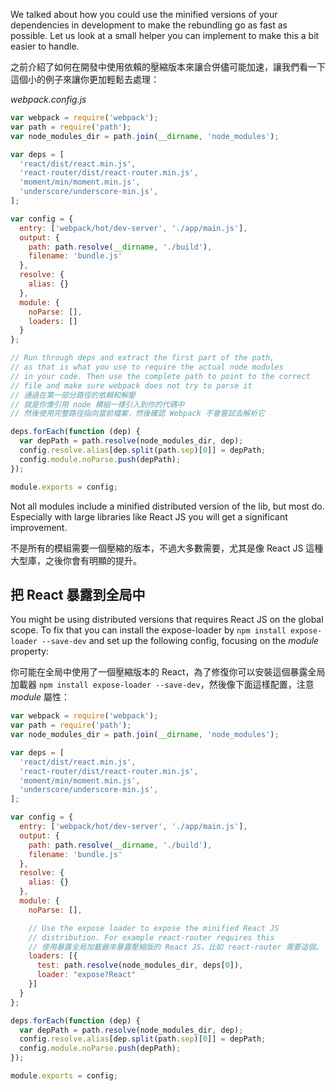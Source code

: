 ﻿We talked about how you could use the minified versions of your dependencies in development to make the rebundling go as fast as possible. Let us look at a small helper you can implement to make this a bit easier to handle.

之前介紹了如何在開發中使用依賴的壓縮版本來讓合併儘可能加速，讓我們看一下這個小的例子來讓你更加輕鬆去處理：

*webpack.config.js*
```javascript
var webpack = require('webpack');
var path = require('path');
var node_modules_dir = path.join(__dirname, 'node_modules');

var deps = [
  'react/dist/react.min.js',
  'react-router/dist/react-router.min.js',
  'moment/min/moment.min.js',
  'underscore/underscore-min.js',
];

var config = {
  entry: ['webpack/hot/dev-server', './app/main.js'],
  output: {
    path: path.resolve(__dirname, './build'),
    filename: 'bundle.js'
  },
  resolve: {
    alias: {}
  },
  module: {
    noParse: [],
    loaders: []
  }
};

// Run through deps and extract the first part of the path, 
// as that is what you use to require the actual node modules 
// in your code. Then use the complete path to point to the correct
// file and make sure webpack does not try to parse it
// 通過在第一部分路徑的依賴和解壓
// 就是你像引用 node 模組一樣引入到你的代碼中
// 然後使用完整路徑指向當前檔案，然後確認 Webpack 不會嘗試去解析它

deps.forEach(function (dep) {
  var depPath = path.resolve(node_modules_dir, dep);
  config.resolve.alias[dep.split(path.sep)[0]] = depPath;
  config.module.noParse.push(depPath);
});

module.exports = config;
```
Not all modules include a minified distributed version of the lib, but most do. Especially with large libraries like React JS you will get a significant improvement.

不是所有的模組需要一個壓縮的版本，不過大多數需要，尤其是像 React JS 這種大型庫，之後你會有明顯的提升。

## 把 React 暴露到全局中
You might be using distributed versions that requires React JS on the global scope. To fix that you can install the expose-loader by `npm install expose-loader --save-dev` and set up the following config, focusing on the *module* property:

你可能在全局中使用了一個壓縮版本的 React，為了修復你可以安裝這個暴露全局加載器 `npm install expose-loader --save-dev`，然後像下面這樣配置，注意 *module* 屬性：

```javascript
var webpack = require('webpack');
var path = require('path');
var node_modules_dir = path.join(__dirname, 'node_modules');

var deps = [
  'react/dist/react.min.js',
  'react-router/dist/react-router.min.js',
  'moment/min/moment.min.js',
  'underscore/underscore-min.js',
];

var config = {
  entry: ['webpack/hot/dev-server', './app/main.js'],
  output: {
    path: path.resolve(__dirname, './build'),
    filename: 'bundle.js'
  },
  resolve: {
    alias: {}
  },
  module: {
    noParse: [],

    // Use the expose loader to expose the minified React JS
    // distribution. For example react-router requires this
    // 使用暴露全局加載器來暴露壓縮版的 React JS，比如 react-router 需要這個。
    loaders: [{
      test: path.resolve(node_modules_dir, deps[0]),
      loader: "expose?React"
    }]
  }
};

deps.forEach(function (dep) {
  var depPath = path.resolve(node_modules_dir, dep);
  config.resolve.alias[dep.split(path.sep)[0]] = depPath;
  config.module.noParse.push(depPath);
});

module.exports = config;
```
